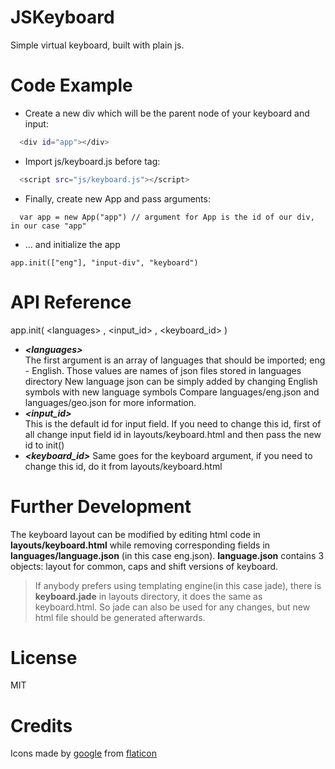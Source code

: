 # JSKeyboard
Simple virtual keyboard, built with plain js.

# Code Example
- Create a new div which will be the parent node of your keyboard and input:
```sh
  <div id="app"></div>
```
- Import js/keyboard.js before </body> tag:
```sh
  <script src="js/keyboard.js"></script>
```
- Finally, create new App and pass arguments:
```
  var app = new App("app") // argument for App is the id of our div, in our case "app"
```    
- ... and initialize the app
```
app.init(["eng"], "input-div", "keyboard")
```
# API Reference
app.init( \<languages\> , \<input_id\> , \<keyboard_id\> )
  - ***\<languages\>***     
      The first argument is an array of languages that should be imported;
      eng - English. Those values are names of json files stored in languages directory
      New language json can be simply added by changing English symbols with new language symbols
      Compare languages/eng.json and languages/geo.json for more information.
  - ***\<input_id\>***   
      This is the default id for input field. If you need to change this id, first of all
      change input field id in layouts/keyboard.html and then pass the new id to init()
  - ***\<keyboard_id\>*** 
      Same goes for the keyboard argument, if you need to change this id, do it from
      layouts/keyboard.html


# Further Development
The keyboard layout can be modified by editing html code in **layouts/keyboard.html** while removing corresponding fields in
**languages/language.json** (in this case eng.json).
**language.json** contains 3 objects: layout for common, caps and shift versions of keyboard.

>If anybody prefers using templating engine(in this case jade), there is 
>**keyboard.jade** in layouts directory, it does the same as
>keyboard.html. So jade can also be used for any changes, but new html file should be 
>generated afterwards.

# License
MIT

# Credits
Icons made by [google][author] from [flaticon]

[author]:<http://www.flaticon.com/authors/google>
[flaticon]: <www.flaticon.com>
